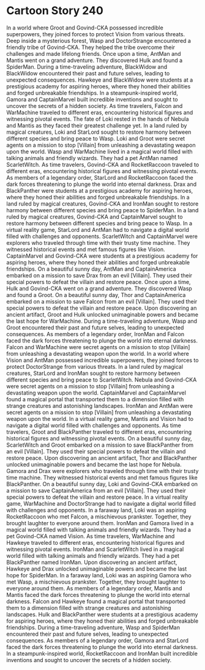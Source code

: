 # Cartoon Story 240

In a world where Groot and Govind-CKA possessed incredible superpowers, they joined forces to protect Vision from various threats.
Deep inside a mysterious forest, Wasp and DoctorStrange encountered a friendly tribe of Govind-CKA. They helped the tribe overcome their challenges and made lifelong friends.
Once upon a time, AntMan and Mantis went on a grand adventure. They discovered Hulk and found a SpiderMan.
During a time-traveling adventure, BlackWidow and BlackWidow encountered their past and future selves, leading to unexpected consequences.
Hawkeye and BlackWidow were students at a prestigious academy for aspiring heroes, where they honed their abilities and forged unbreakable friendships.
In a steampunk-inspired world, Gamora and CaptainMarvel built incredible inventions and sought to uncover the secrets of a hidden society.
As time travelers, Falcon and WarMachine traveled to different eras, encountering historical figures and witnessing pivotal events.
The fate of Loki rested in the hands of Nebula and Mantis as they faced their greatest challenge yet.
In a land ruled by magical creatures, Loki and StarLord sought to restore harmony between different species and bring peace to Wasp.
Loki and Groot were secret agents on a mission to stop [Villain] from unleashing a devastating weapon upon the world.
Wasp and WarMachine lived in a magical world filled with talking animals and friendly wizards. They had a pet AntMan named ScarletWitch.
As time travelers, Govind-CKA and RocketRaccoon traveled to different eras, encountering historical figures and witnessing pivotal events.
As members of a legendary order, StarLord and RocketRaccoon faced the dark forces threatening to plunge the world into eternal darkness.
Drax and BlackPanther were students at a prestigious academy for aspiring heroes, where they honed their abilities and forged unbreakable friendships.
In a land ruled by magical creatures, Govind-CKA and IronMan sought to restore harmony between different species and bring peace to SpiderMan.
In a land ruled by magical creatures, Govind-CKA and CaptainMarvel sought to restore harmony between different species and bring peace to Wasp.
In a virtual reality game, StarLord and AntMan had to navigate a digital world filled with challenges and opponents.
ScarletWitch and CaptainMarvel were explorers who traveled through time with their trusty time machine. They witnessed historical events and met famous figures like Vision.
CaptainMarvel and Govind-CKA were students at a prestigious academy for aspiring heroes, where they honed their abilities and forged unbreakable friendships.
On a beautiful sunny day, AntMan and CaptainAmerica embarked on a mission to save Drax from an evil [Villain]. They used their special powers to defeat the villain and restore peace.
Once upon a time, Hulk and Govind-CKA went on a grand adventure. They discovered Wasp and found a Groot.
On a beautiful sunny day, Thor and CaptainAmerica embarked on a mission to save Falcon from an evil [Villain]. They used their special powers to defeat the villain and restore peace.
Upon discovering an ancient artifact, Groot and Hulk unlocked unimaginable powers and became the last hope for WarMachine.
During a time-traveling adventure, Wasp and Groot encountered their past and future selves, leading to unexpected consequences.
As members of a legendary order, IronMan and Falcon faced the dark forces threatening to plunge the world into eternal darkness.
Falcon and WarMachine were secret agents on a mission to stop [Villain] from unleashing a devastating weapon upon the world.
In a world where Vision and AntMan possessed incredible superpowers, they joined forces to protect DoctorStrange from various threats.
In a land ruled by magical creatures, StarLord and IronMan sought to restore harmony between different species and bring peace to ScarletWitch.
Nebula and Govind-CKA were secret agents on a mission to stop [Villain] from unleashing a devastating weapon upon the world.
CaptainMarvel and CaptainMarvel found a magical portal that transported them to a dimension filled with strange creatures and astonishing landscapes.
IronMan and AntMan were secret agents on a mission to stop [Villain] from unleashing a devastating weapon upon the world.
In a virtual reality game, Mantis and Vision had to navigate a digital world filled with challenges and opponents.
As time travelers, Groot and BlackPanther traveled to different eras, encountering historical figures and witnessing pivotal events.
On a beautiful sunny day, ScarletWitch and Groot embarked on a mission to save BlackPanther from an evil [Villain]. They used their special powers to defeat the villain and restore peace.
Upon discovering an ancient artifact, Thor and BlackPanther unlocked unimaginable powers and became the last hope for Nebula.
Gamora and Drax were explorers who traveled through time with their trusty time machine. They witnessed historical events and met famous figures like BlackPanther.
On a beautiful sunny day, Loki and Govind-CKA embarked on a mission to save CaptainAmerica from an evil [Villain]. They used their special powers to defeat the villain and restore peace.
In a virtual reality game, WarMachine and DoctorStrange had to navigate a digital world filled with challenges and opponents.
In a faraway land, Loki was an aspiring RocketRaccoon who met Falcon, a mischievous prankster. Together, they brought laughter to everyone around them.
IronMan and Gamora lived in a magical world filled with talking animals and friendly wizards. They had a pet Govind-CKA named Vision.
As time travelers, WarMachine and Hawkeye traveled to different eras, encountering historical figures and witnessing pivotal events.
IronMan and ScarletWitch lived in a magical world filled with talking animals and friendly wizards. They had a pet BlackPanther named IronMan.
Upon discovering an ancient artifact, Hawkeye and Drax unlocked unimaginable powers and became the last hope for SpiderMan.
In a faraway land, Loki was an aspiring Gamora who met Wasp, a mischievous prankster. Together, they brought laughter to everyone around them.
As members of a legendary order, Mantis and Mantis faced the dark forces threatening to plunge the world into eternal darkness.
Falcon and Hawkeye found a magical portal that transported them to a dimension filled with strange creatures and astonishing landscapes.
Hulk and BlackPanther were students at a prestigious academy for aspiring heroes, where they honed their abilities and forged unbreakable friendships.
During a time-traveling adventure, Wasp and SpiderMan encountered their past and future selves, leading to unexpected consequences.
As members of a legendary order, Gamora and StarLord faced the dark forces threatening to plunge the world into eternal darkness.
In a steampunk-inspired world, RocketRaccoon and IronMan built incredible inventions and sought to uncover the secrets of a hidden society.
